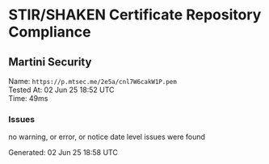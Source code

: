 # STIR/SHAKEN Certificate Repository Compliance

## Martini Security

Name: `https://p.mtsec.me/2e5a/cnl7W6cakW1P.pem`\
Tested At: 02 Jun 25 18:52 UTC\
Time: 49ms

### Issues

no warning, or error, or notice date level issues were found

Generated: 02 Jun 25 18:58 UTC